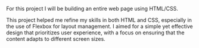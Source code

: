 For this project I will be building an entire web page using HTML/CSS.

This project helped me refine my skills in both HTML and CSS, especially in the use of Flexbox for layout management. I aimed for a simple yet effective design that prioritizes user experience, with a focus on ensuring that the content adapts to different screen sizes.


